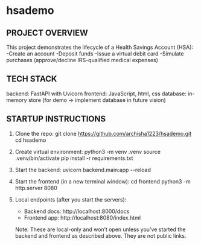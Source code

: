 # hsademo

## PROJECT OVERVIEW
This project demonstrates the lifecycle of a Health Savings Account (HSA):
-Create an account
-Deposit funds
-Issue a virtual debit card
-Simulate purchases (approve/decline IRS-qualified medical expenses)

## TECH STACK
backend: FastAPI with Uvicorn
frontend: JavaScript, html, css
database: in-memory store (for demo -> implement database in future vision)

## STARTUP INSTRUCTIONS
1) Clone the repo:
   git clone https://github.com/archisha1223/hsademo.git
   cd hsademo
2) Create virtual environment:
   python3 -m venv .venv
   source .venv/bin/activate
   pip install -r requirements.txt
3) Start the backend:
   uvicorn backend.main:app --reload
5) Start the frontend (in a new terminal window):
   cd frontend
   python3 -m http.server 8080
6) Local endpoints (after you start the servers):
   - Backend docs:  http://localhost:8000/docs
   - Frontend app:  http://localhost:8080/index.html

    Note: These are local-only and won’t open unless you’ve started the backend and frontend as described 
    above. They are not public links.
